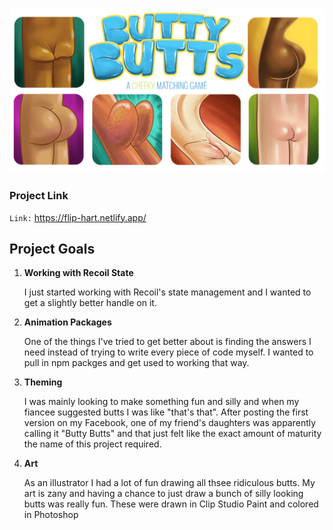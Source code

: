 ![image  align="center"](./src/images/fb-card3.jpg)

### Project Link

`Link:` https://flip-hart.netlify.app/

## Project Goals

1.  **Working with Recoil State**

    I just started working with Recoil's state management and I wanted to get a slightly better handle on it.

2.  **Animation Packages**

    One of the things I've tried to get better about is finding the answers I need instead of trying to write every piece of code myself. I wanted to pull in npm packges and get used to working that way.

3.  **Theming**

    I was mainly looking to make something fun and silly and when my fiancee suggested butts I was like "that's that". After posting the first version on my Facebook, one of my friend's daughters was apparently calling it "Butty Butts" and that just felt like the exact amount of maturity the name of this project required.

4.  **Art**

    As an illustrator I had a lot of fun drawing all thsee ridiculous butts. My art is zany and having a chance to just draw a bunch of silly looking butts was really fun. These were drawn in Clip Studio Paint and colored in Photoshop
